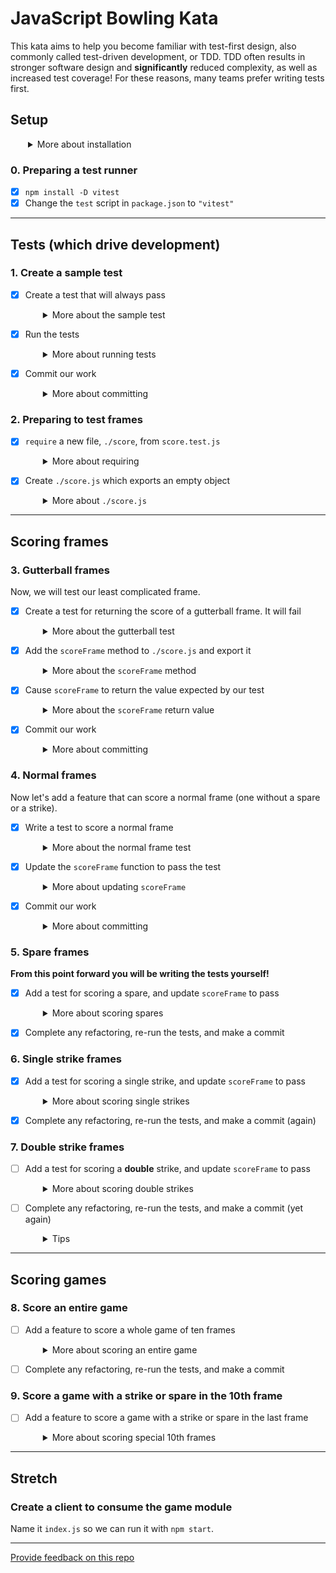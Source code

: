 # JavaScript Bowling Kata

This kata aims to help you become familiar with test-first design, also commonly called test-driven development, or TDD. TDD often results in stronger software design and **significantly** reduced complexity, as well as increased test coverage! For these reasons, many teams prefer writing tests first.

## Setup

<details style="padding-left: 2em">
  <summary>More about installation</summary>
  
  1. Clone this repository
  1. `npm install`
</details>

### 0. Preparing a test runner

- [X] `npm install -D vitest`
- [X] Change the `test` script in `package.json` to `"vitest"`

-----
## Tests (which drive development)

### 1. Create a sample test

- [X] Create a test that will always pass
  <details style="padding-left: 2em">
    <summary>More about the sample test</summary>

    This help us check that our setup is working. Create `score.test.js` with these contents.

    ```js
    import { test, expect } from 'vitest'

    test('test setup working', () => {
      expect(true).toBeTruthy()
    })
    ```
  </details>

- [X] Run the tests
  <details style="padding-left: 2em">
    <summary>More about running tests</summary>

    Run tests on the command line with `npm test` and celebrate if we're getting a passing test. Next, we will commit the working test.
  </details>

- [X] Commit our work
  <details style="padding-left: 2em">
    <summary>More about committing</summary>
    
    ```shell
    git add -A
    git commit -m "Test setup working"
    ```
  </details>

### 2. Preparing to test frames

- [X] `require` a new file, `./score`, from `score.test.js`
  <details style="padding-left: 2em">
    <summary>More about requiring</summary>

    At the top of `score.test.js`, add a reference to the code we intend to test.

    ```js
    import * as score from './score' // this is the line to add
    ```
    You might notice we are returning to the ES6 Modules you learned during Foundations. Using CommonJS, this could also be written as the following:

    ```js
    const score = require './score'
    ````
    
    Now you'll notice we are getting an error because it can't find the `score` reference (because it doesn't exist yet).
  </details>

- [X] Create `./score.js` which exports an empty object
  <details style="padding-left: 2em">
    <summary>More about <code>./score.js</code></summary>

    Create a new file `./score.js` file with the least amount of code.
    
    ```js
    export {} // this is the line to add
    ```
    Using CommonJS would look like this:
    ```js
    module.exports = score
    ```
    After saving these changes, the single test should once again run and pass.
  </details>

---
## Scoring frames

### 3. Gutterball frames

Now, we will test our least complicated frame.

- [X] Create a test for returning the score of a gutterball frame. It will fail
  <details style="padding-left: 2em">
    <summary>More about the gutterball test</summary>

    ```js
    test('scores a gutterball frame', () => {
      const frame = [0, 0]
      const expected = 0
      const actual = score.scoreFrame(frame)

      expect(actual).toBe(expected)
    })
    ```

    Now our test is failing because it can't find the `scoreFrame` method. So let's add it.
  </details>

- [X] Add the `scoreFrame` method to `./score.js` and export it
  <details style="padding-left: 2em">
    <summary>More about the <code>scoreFrame</code> method</summary>

    To `./score.js`, modify the exports and add the `scoreFrame` method
    ```js
    export {
      scoreFrame
    }

    function scoreFrame (frame) {
    }
    ```

    Now our test is failing because it returned the wrong value (`undefined`) instead of what it was expecting (`0`). So let's return what it wants.
  </details>

- [X] Cause `scoreFrame` to return the value expected by our test
  <details style="padding-left: 2em">
    <summary>More about the <code>scoreFrame</code> return value</summary>

    The quickest way to get our tests passing again is for `scoreFrame` to return `0`.
    ```js
    function scoreFrame (frame) {
      return 0
    }
    ```

    Sweet! Our tests are passing again. Let's commit it.
  </details>

- [X] Commit our work
  <details style="padding-left: 2em">
    <summary>More about committing</summary>

    ```shell
    git add -A
    git commit -m "Scoring gutterball frames"
    ```
  </details>

### 4. Normal frames

Now let's add a feature that can score a normal frame (one without a spare or a strike).

- [X] Write a test to score a normal frame
  <details style="padding-left: 2em">
    <summary>More about the normal frame test</summary>

    Our test might look like this:
    ```js
    test('scores a normal frame', () => {
      const frame = [2, 3]
      const expected = 5
      const actual = score.scoreFrame(frame)
      expect(actual).toBe(expected)
    })
    ```

    This new test is failing because we were expecting a `5` and `0` was returned. Apparently our `scoreFrame` method needs to do something more than `return 0`.
  </details>

- [X] Update the `scoreFrame` function to pass the test
  <details style="padding-left: 2em">
    <summary>More about updating <code>scoreFrame</code></summary>

    Instead of returning zero, the `scoreFrame` function should accept a frame and use its two values to return the score. Complete the `scoreFrame` function to pass the test.
    ```js
    function scoreFrame (frame) {
      //?
    }
    ```
    But remember, the cycle is RED -> GREEN -> REFACTOR. Is there anything about our code that we could improve to make it more readable or DRY?
  </details>

- [X] Commit our work
  <details style="padding-left: 2em">
    <summary>More about committing</summary>

    ```shell
    git add -A
    git commit -m "Scoring normal frames"
    ```
  </details>

### 5. Spare frames

**From this point forward you will be writing the tests yourself!**

- [X] Add a test for scoring a spare, and update `scoreFrame` to pass
  <details style="padding-left: 2em">
    <summary>More about scoring spares</summary>
    
    To do this, we're going to need the next frame as well. **You'll need to pass two arguments** when calling the `scoreFrame` function.

    ```js
    test('scores a spare frame', () => {
    })
    ```
  </details>

- [X] Complete any refactoring, re-run the tests, and make a commit

### 6. Single strike frames

- [X] Add a test for scoring a single strike, and update `scoreFrame` to pass
  <details style="padding-left: 2em">
    <summary>More about scoring single strikes</summary>
    Because a strike uses the next 2 rolls, if the first is another strike (called a double), we'll need yet another frame. Let's tackle the double scenario later. For now, let's handle the single-strike scenario.

    ```js
    test('scores a single strike frame', () => {
    })
    ```
  </details>

- [X] Complete any refactoring, re-run the tests, and make a commit (again)

### 7. Double strike frames

- [ ] Add a test for scoring a **double** strike, and update `scoreFrame` to pass
  <details style="padding-left: 2em">
    <summary>More about scoring double strikes</summary>
    
    Now let's implement that other strike scenario where we have 2 strikes in a row and need a third frame. First, a new test.

    ```js
    test('scores a double strike frame', () => {
    })
    ```
  </details>

- [ ] Complete any refactoring, re-run the tests, and make a commit (yet again)
  <details style="padding-left: 2em">
    <summary>Tips</summary>

    Once again, look for opportunities to refactor. Do you have a `scoreStrikes` function? Maybe `isStrike` and `isSpare` functions would be useful too. Run the tests and make sure they still pass. Cool, then commit our changes.
  </details>

---
## Scoring games

### 8. Score an entire game

- [ ] Add a feature to score a whole game of ten frames
  <details style="padding-left: 2em">
    <summary>More about scoring an entire game</summary>
    Now that we can score many types of frames, let's add a feature to score a whole game of 10 frames. Because the 10th frame has special behaviour if there is a strike or a spare in it, we'll leave that scenario out of this test and test it separately later. But we can still add normal, spare, single strike and double strike frames.

    ```js
    test('scores a game', () => {
    })
    ```
  </details>

- [ ] Complete any refactoring, re-run the tests, and make a commit

### 9. Score a game with a strike or spare in the 10th frame

- [ ] Add a feature to score a game with a strike or spare in the last frame
  <details style="padding-left: 2em">
    <summary>More about scoring special 10th frames</summary>
    Now let's add a feature that calculates the 10th frame when it contains a strike or a spare. You guessed it, a test first.

    ```js
    test('scores a spare in the 10th frame', () => {
    })
    ```

    Maybe we could create an `isTenth` variable and pass it when calling `scoreFrame`?
  </details>

-----
## Stretch

### Create a client to consume the game module

Name it `index.js` so we can run it with `npm start`.

---
[Provide feedback on this repo](https://docs.google.com/forms/d/e/1FAIpQLSfw4FGdWkLwMLlUaNQ8FtP2CTJdGDUv6Xoxrh19zIrJSkvT4Q/viewform?usp=pp_url&entry.1958421517=tdd-bowling-kata)
